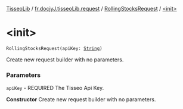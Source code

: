 [TisseoLib](../../index.md) / [fr.docjyJ.tisseoLib.request](../index.md) / [RollingStocksRequest](index.md) / [&lt;init&gt;](./-init-.md)

# &lt;init&gt;

`RollingStocksRequest(apiKey: `[`String`](https://kotlinlang.org/api/latest/jvm/stdlib/kotlin/-string/index.html)`)`

Create new request builder with no parameters.

### Parameters

`apiKey` - REQUIRED The Tisseo Api Key.

**Constructor**
Create new request builder with no parameters.

